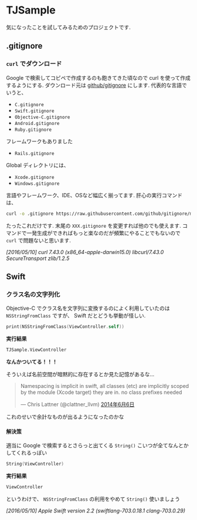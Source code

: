 # TJSample

気になったことを試してみるためのプロジェクトです.

## .gitignore

### `curl` でダウンロード

Google で検索してコピペで作成するのも飽きてきた頃なので curl を使って作成するようにする.
ダウンロード元は [github/gitignore](https://github.com/github/gitignore) にします.
代表的な言語でいうと、

- `C.gitignore`
- `Swift.gitignore`
- `Objective-C.gitignore`
- `Android.gitignore`
- `Ruby.gitignore`

フレームワークもありました

- `Rails.gitignore`

Global ディレクトリには、

- `Xcode.gitignore`
- `Windows.gitignore`

言語やフレームワーク、IDE、OSなど幅広く揃ってます.
肝心の実行コマンドは、

```bash
curl -o .gitignore https://raw.githubusercontent.com/github/gitignore/master/Swift.gitignore
```

たったこれだけです.
末尾の `XXX.gitignore` を変更すれば他のでも使えます.
コマンドで一発生成ができればもっと楽なのだが頻繁にやることでもないので `curl` で問題ないと思います.

*[2016/05/10] curl 7.43.0 (x86_64-apple-darwin15.0) libcurl/7.43.0 SecureTransport zlib/1.2.5*

## Swift

### クラス名の文字列化

Objective-C でクラス名を文字列に変換するのによく利用していたのは `NSStringFromClass` ですが、 Swift だとどうも挙動が怪しい.

```swift
print(NSStringFromClass(ViewController.self))
```

**実行結果**

```bash
TJSample.ViewController
```

**なんかついてる！！！**

そういえば名前空間が暗黙的に存在するとか見た記憶があるな…

<blockquote class="twitter-tweet" data-lang="ja"><p lang="en" dir="ltr">Namespacing is implicit in swift, all classes (etc) are implicitly scoped by the module (Xcode target) they are in. no class prefixes needed</p>&mdash; Chris Lattner (@clattner_llvm) <a href="https://twitter.com/clattner_llvm/status/474730716941385729">2014年6月6日</a></blockquote>
<script async src="//platform.twitter.com/widgets.js" charset="utf-8"></script>

これのせいで余計なものが出るようになったのかな

#### 解決策

適当に Google で検索するとさらっと出てくる `String()` こいつが全てなんとかしてくれるっぽい

```swift
String(ViewController)
```

**実行結果**

```bash
ViewController
```

というわけで、 `NSStringFromClass` の利用をやめて `String()` 使いましょう

*[2016/05/10] Apple Swift version 2.2 (swiftlang-703.0.18.1 clang-703.0.29)*
